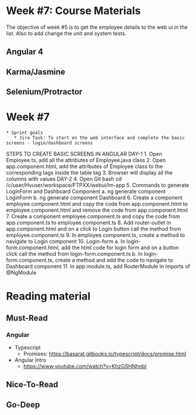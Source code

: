 # Week #7: Course Materials

The objective of week #5 is to get the employee details to the web ui in the list. Also to add change the unit and system tests.

## Angular 4

## Karma/Jasmine

## Selenium/Protractor

# Week #7

    * Sprint goals
       * Jira Task: To start on the web interface and complete the basic screens - login/dashboard screens
       
STEPS TO CREATE BASIC SCREENS IN ANGULAR
DAY-1
      1.	Open Employee.ts, add all the attributes of Employee.java class
      2.	Open app.component.html, add the attributes of Employee class to the corresponding tags inside the table tag
      3.	Browser will display all the columns with values
DAY-2
      4.	Open Git bash
            cd  /c/user/Hvuser/workspace/FTPXX/webui/lm-app
      5.	Commands to generate LoginForm and Dashboard Component
            a.	ng generate component LoginForm
            b.	ng generate component Dashboard
      6.	Create a component employee.component.html and copy the code  from app.component.html       to employee.component.html and remove the code from app.component.html
      7.	Create a component employee.component.ts and copy the code from app.component.ts to         employee.component.ts
      8.	Add router-outlet in app.component.html and on a click to Login button  call the            method from employee.component.ts
      9.	In employee.component.ts, create a method to navigate to Login component
      10.	Login-form
            a.	In login-form.component.html, add the html code for login form and on a button click call the method from login-form.component.ts
            b.	In login-form.component.ts, create a method and add the code to navigate to Dashboard component
      11.	In app.module.ts, add RouterModule in imports of @NgModule


   
     
# Reading material

## Must-Read

### Angular
  * Typescript
    * Promises: https://basarat.gitbooks.io/typescript/docs/promise.html
  * Angular Intro
    * https://www.youtube.com/watch?v=KhzGSHNhnbI

## Nice-To-Read

## Go-Deep

  

